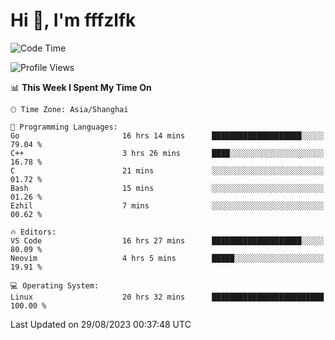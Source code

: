 # Hi 👋, I'm fffzlfk

<!--START_SECTION:waka-->
![Code Time](http://img.shields.io/badge/Code%20Time-373%20hrs%2057%20mins-blue)

![Profile Views](http://img.shields.io/badge/Profile%20Views-0-blue)

📊 **This Week I Spent My Time On** 

```text
🕑︎ Time Zone: Asia/Shanghai

💬 Programming Languages: 
Go                       16 hrs 14 mins      ████████████████████░░░░░   79.04 % 
C++                      3 hrs 26 mins       ████░░░░░░░░░░░░░░░░░░░░░   16.78 % 
C                        21 mins             ░░░░░░░░░░░░░░░░░░░░░░░░░   01.72 % 
Bash                     15 mins             ░░░░░░░░░░░░░░░░░░░░░░░░░   01.26 % 
Ezhil                    7 mins              ░░░░░░░░░░░░░░░░░░░░░░░░░   00.62 % 

🔥 Editors: 
VS Code                  16 hrs 27 mins      ████████████████████░░░░░   80.09 % 
Neovim                   4 hrs 5 mins        █████░░░░░░░░░░░░░░░░░░░░   19.91 % 

💻 Operating System: 
Linux                    20 hrs 32 mins      █████████████████████████   100.00 % 
```


 Last Updated on 29/08/2023 00:37:48 UTC
<!--END_SECTION:waka-->
